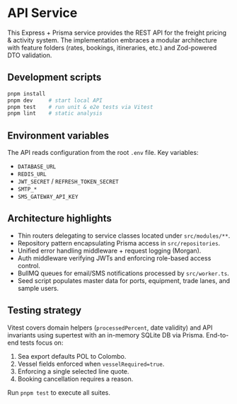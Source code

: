 # API Service

This Express + Prisma service provides the REST API for the freight pricing & activity system. The implementation embraces a modular architecture with feature folders (rates, bookings, itineraries, etc.) and Zod-powered DTO validation.

## Development scripts

```bash
pnpm install
pnpm dev     # start local API
pnpm test    # run unit & e2e tests via Vitest
pnpm lint    # static analysis
```

## Environment variables

The API reads configuration from the root `.env` file. Key variables:

- `DATABASE_URL`
- `REDIS_URL`
- `JWT_SECRET` / `REFRESH_TOKEN_SECRET`
- `SMTP_*`
- `SMS_GATEWAY_API_KEY`

## Architecture highlights

- Thin routers delegating to service classes located under `src/modules/**`.
- Repository pattern encapsulating Prisma access in `src/repositories`.
- Unified error handling middleware + request logging (Morgan).
- Auth middleware verifying JWTs and enforcing role-based access control.
- BullMQ queues for email/SMS notifications processed by `src/worker.ts`.
- Seed script populates master data for ports, equipment, trade lanes, and sample users.

## Testing strategy

Vitest covers domain helpers (`processedPercent`, date validity) and API invariants using supertest with an in-memory SQLite DB via Prisma. End-to-end tests focus on:

1. Sea export defaults POL to Colombo.
2. Vessel fields enforced when `vesselRequired=true`.
3. Enforcing a single selected line quote.
4. Booking cancellation requires a reason.

Run `pnpm test` to execute all suites.
